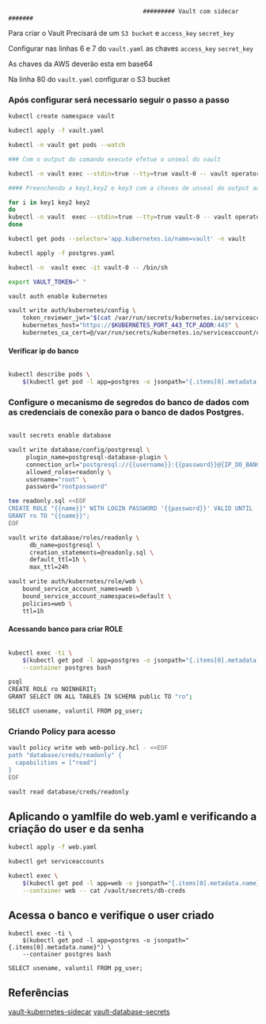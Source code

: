                                           ######### Vault com sidecar #######

Para criar o Vault Precisará de um ```S3 bucket``` e ```access_key``` ```secret_key```

Configurar nas linhas  6 e 7  do ```vault.yaml``` as chaves ```access_key```  ```secret_key```

As chaves da AWS deverão esta em base64

Na linha 80 do ```vault.yaml``` configurar o S3 bucket

### Após configurar será necessario seguir o passo a passo

```bash
kubectl create namespace vault

kubectl apply -f vault.yaml

kubectl -n vault get pods --watch

### Com o output do comando execute efetue o unseal do vault

kubectl -n vault exec --stdin=true --tty=true vault-0 -- vault operator init

#### Preenchendo a key1,key2 e key3 com a chaves de unseal do output acima

for i in key1 key2 key2
do
kubectl -n vault  exec --stdin=true --tty=true vault-0 -- vault operator unseal $i
done

kubectl get pods --selector='app.kubernetes.io/name=vault' -n vault

kubectl apply -f postgres.yaml

kubectl -n  vault exec -it vault-0 -- /bin/sh

export VAULT_TOKEN=" "

vault auth enable kubernetes

vault write auth/kubernetes/config \
    token_reviewer_jwt="$(cat /var/run/secrets/kubernetes.io/serviceaccount/token)" \
    kubernetes_host="https://$KUBERNETES_PORT_443_TCP_ADDR:443" \
    kubernetes_ca_cert=@/var/run/secrets/kubernetes.io/serviceaccount/ca.crt
```

#### Verificar ip do banco

```bash

kubectl describe pods \
    $(kubectl get pod -l app=postgres -o jsonpath="{.items[0].metadata.name}") | grep IP

````
### Configure o mecanismo de segredos do banco de dados com as credenciais de conexão para o banco de dados Postgres.

```bash

vault secrets enable database

vault write database/config/postgresql \
     plugin_name=postgresql-database-plugin \
     connection_url="postgresql://{{username}}:{{password}}@{IP_DO_BANCO}/postgres?sslmode=disable" \
     allowed_roles=readonly \
     username="root" \
     password="rootpassword"

tee readonly.sql <<EOF
CREATE ROLE "{{name}}" WITH LOGIN PASSWORD '{{password}}' VALID UNTIL '{{expiration}}' INHERIT;
GRANT ro TO "{{name}}";
EOF

vault write database/roles/readonly \
      db_name=postgresql \
      creation_statements=@readonly.sql \
      default_ttl=1h \
      max_ttl=24h

vault write auth/kubernetes/role/web \
    bound_service_account_names=web \
    bound_service_account_namespaces=default \
    policies=web \
    ttl=1h

```

#### Acessando banco para criar ROLE

```bash

kubectl exec -ti \
    $(kubectl get pod -l app=postgres -o jsonpath="{.items[0].metadata.name}") \
    --container postgres bash

psql
CREATE ROLE ro NOINHERIT;
GRANT SELECT ON ALL TABLES IN SCHEMA public TO "ro";

SELECT usename, valuntil FROM pg_user;

```
### Criando Policy para acesso

```bash
vault policy write web web-policy.hcl - <<EOF
path "database/creds/readonly" {
  capabilities = ["read"]
}
EOF

vault read database/creds/readonly

```
## Aplicando o yamlfile do web.yaml e verificando a criação do user e da senha

```bash
kubectl apply -f web.yaml

kubectl get serviceaccounts

kubectl exec \
    $(kubectl get pod -l app=web -o jsonpath="{.items[0].metadata.name}") \
    --container web -- cat /vault/secrets/db-creds
```
## Acessa o banco e verifique o user criado
```
kubectl exec -ti \
    $(kubectl get pod -l app=postgres -o jsonpath="{.items[0].metadata.name}") \
    --container postgres bash

SELECT usename, valuntil FROM pg_user;

```
## Referências

[vault-kubernetes-sidecar](https://learn.hashicorp.com/tutorials/vault/kubernetes-sidecar)
[vault-database-secrets](https://learn.hashicorp.com/tutorials/vault/database-secrets)
